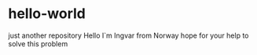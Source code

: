 # hello-world
just another repository 
Hello I`m Ingvar from Norway hope for your help to solve this problem 
